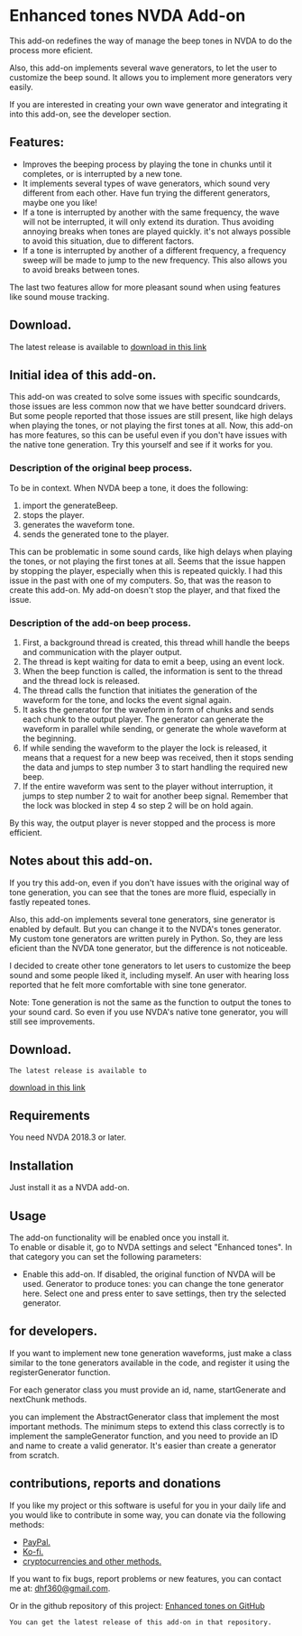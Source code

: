 # Enhanced tones NVDA Add-on #
This add-on redefines the way of manage the beep tones in NVDA to do the process more eficient.

Also, this add-on implements several wave generators, to let the user to customize the beep sound. It allows you to implement more generators very easily.

If you are interested in creating your own wave generator and integrating it into this add-on, see the  developer section.

## Features:

* Improves the beeping process by playing the tone in chunks until it completes, or is interrupted by a new tone.
* It implements several types of wave generators, which sound very different from each other. Have fun trying the different generators, maybe one you like!
* If a tone is interrupted by another with the same frequency, the wave will not be interrupted, it will only extend its duration. Thus avoiding annoying breaks when tones are played quickly. it's not always possible to avoid this situation, due to different factors.
* If a tone is interrupted by another of a different frequency, a frequency sweep will be made to jump to the new frequency. This also allows you to avoid breaks between tones.

The last two features allow for more pleasant sound when using features like sound mouse tracking.

## Download.
 The latest release is available to [download in this link](https://davidacm.github.io/getlatest/gh/davidacm/enhancedTones)

## Initial idea of this add-on.

This add-on was created to solve some issues with specific soundcards, those issues are less common now that we have better soundcard drivers. But some people reported that those issues are still present, like high delays when playing the tones, or not playing the first tones at all. Now, this add-on has more features, so this can be useful even if you don't have issues with the native tone generation. Try this yourself and see if it works for you.

### Description of the original beep process.

To be in context. When NVDA beep a tone, it does the following:

1. import the generateBeep.
2. stops the player.
3. generates the waveform tone.
4. sends the generated tone to the player.

This can be problematic in some sound cards, like high delays when playing the tones, or not playing the first tones at all. Seems that the issue happen by stopping the player, especially when this is repeated quickly.
I had this issue in the past with one of my computers. So, that was the reason to create this add-on. My add-on doesn't stop the player, and that fixed the issue.

### Description of the add-on beep process.

1. First, a background thread is created, this thread whill handle the beeps and communication with the player output.
2. The thread is kept waiting for data to emit a beep, using an event lock.
3. When the beep function is called, the information is sent to the thread and the thread lock is released.
4. The thread calls the function that initiates the generation of the waveform for the tone, and locks the event signal again.
5. It asks the generator for the waveform in form of chunks and sends each chunk to the output player. The generator can generate the waveform in parallel while sending, or generate the whole waveform at the beginning.
6. If while sending the waveform to the player the lock is released, it means that a request for a new beep was received, then it stops sending the data and jumps to step number 3 to start handling the required new beep.
7. If the entire waveform was sent to the player without interruption, it jumps to step number 2 to wait for another beep signal. Remember that the lock was blocked in step 4 so step 2 will be on hold again.

By this way, the output player is never stopped and the process is more efficient.

## Notes about this add-on.

If you try this add-on, even if you don't have issues with the original way of tone generation, you can see that the tones are more fluid, especially in fastly repeated tones.

Also, this add-on implements several tone generators, sine generator is enabled by default. But you can change it to the NVDA's tones generator.
My custom tone generators are written purely in Python. So, they are less eficient than the NVDA tone generator, but the difference is not noticeable.

I decided to create other tone generators to let users to customize the beep sound and some people liked it, including myself. An user with hearing loss reported that he felt more comfortable with sine tone generator.

Note: Tone generation is not the same as the function to output the tones to your sound card. So even if you use NVDA's native tone generator, you will still see improvements.

## Download.
	The latest release is available to
[download in this link](https://davidacm.github.io/getlatest/gh/davidacm/EnhancedTones)

## Requirements
  You need NVDA 2018.3 or later.

## Installation
  Just install it as a NVDA add-on.

## Usage
  The add-on functionality will be enabled once you install it.  
  To enable or disable it, go to NVDA settings and select "Enhanced tones". In that category you can set the following parameters:

* Enable this add-on. If disabled, the original function of NVDA will be used.
Generator to produce tones: you can change the tone generator here. Select one and press enter to save settings, then try the selected generator.

## for developers.

If you want to implement new tone generation waveforms, just make a class similar to the tone generators available in the code, and register it using the registerGenerator function.

For each generator class you must provide an id, name, startGenerate and nextChunk methods.

you can implement the AbstractGenerator class that implement the most important methods. The minimum steps to extend this class correctly is to implement the sampleGenerator function, and you need to provide an ID and name to create a valid generator. It's easier than create a generator from scratch.

## contributions, reports and donations

If you like my project or this software is useful for you in your daily life and you would like to contribute in some way, you can donate via the following methods:

* [PayPal.](https://paypal.me/davicm)
* [Ko-fi.](https://ko-fi.com/davidacm)
* [cryptocurrencies and other methods.](https://davidacm.github.io/donations/)

If you want to fix bugs, report problems or new features, you can contact me at: <dhf360@gmail.com>.

  Or in the github repository of this project:
  [Enhanced tones on GitHub](https://github.com/davidacm/enhancedtones)

    You can get the latest release of this add-on in that repository.
